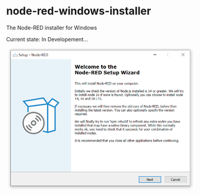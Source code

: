# node-red-windows-installer
The Node-RED installer for Windows

Current state: In Developement...

![](preview.png)
